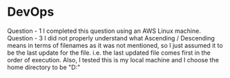 # DevOps

Question - 1
I completed this question using an AWS Linux machine. 
Question - 3
I did not properly understand what Ascending / Descending means in terms of filenames as it was not mentioned, so I just assumed it to be the last update for the file. i.e. the last updated file comes first in the order of execution.
Also, I tested this is my local machine and I choose the home directory to be "D:"
